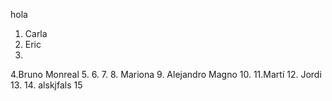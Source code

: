 hola
1. Carla
2. Eric
3.
4.Bruno Monreal
5.
6.
7.
8. Mariona
9. Alejandro Magno
10.
11.Martí
12. Jordi
13.
14. alskjfals
15
